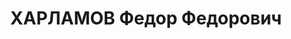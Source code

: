 ---
title: ХАРЛАМОВ Федор Федорович
description: 'Род. в 1912, г. Горький, русский, б/п. Проживал: г. Иркутск. Зам. нач.
  сталелитейного цеха завода им. Куйбышева

  Арестован 15.06.1937. Обв. по ст. 58-1а, 8, 9, 11. Приговор: ВК ВС СССР, 25.10.1937
  – ВМН. Расстрелян 25.10.1937.

  Реабилитирован 12.07.1958'
---